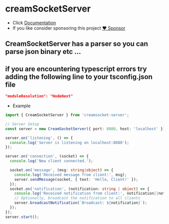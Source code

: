 # creamSocketServer
- Click [Documentation](https://github.com/eliassn/creamSocket-server/wiki/CreamSocketServer)
- If you like consider sponsoring this project [:heart: Sponsor](https://github.com/sponsors/eliassn)
## CreamSocketServer has a parser so you can parse json binary etc ...
## if you are encountering typescript errors try adding the following line to your tsconfig.json file 
```json
"moduleResolution": "NodeNext"
```
- Example
```typescript
import { CreamSocketServer } from 'creamsocket-server';

// Server Setup
const server = new CreamSocketServer({ port: 8080, host: 'localhost' });

server.on('listening', () => {
  console.log('Server is listening on localhost:8080');
});

server.on('connection', (socket) => {
  console.log('New client connected.');

  socket.on('message', (msg: string|object) => {
    console.log('Received message from client:', msg);
    server.sendMessage(socket, { text: 'Hello, Client!' });
  });
  socket.on('notification', (notification: string | object) => {
    console.log('Received notification from client:', notification||notification.message);
    // Optionally, broadcast the notification to all clients
    server.broadcastNotification(`Broadcast: ${notification}`);
  });
});
server.start();
```

